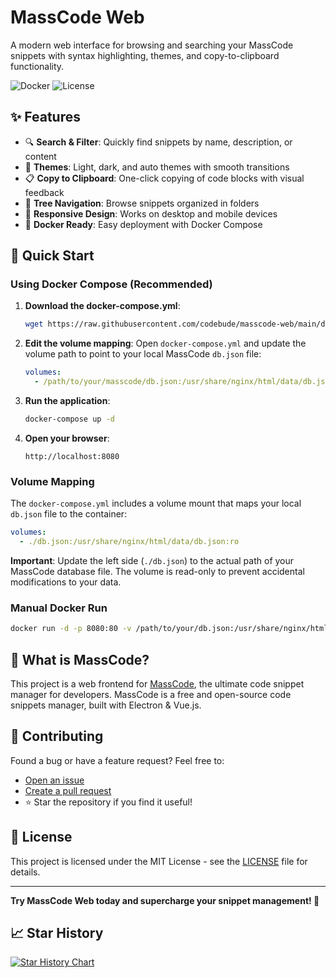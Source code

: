 # MassCode Web

A modern web interface for browsing and searching your MassCode snippets with syntax highlighting, themes, and copy-to-clipboard functionality.

![Docker](https://img.shields.io/badge/Docker-Ready-green?style=flat-square&logo=docker)
![License](https://img.shields.io/badge/License-MIT-yellow?style=flat-square)

## ✨ Features

- 🔍 **Search & Filter**: Quickly find snippets by name, description, or content
- 🎨 **Themes**: Light, dark, and auto themes with smooth transitions
- 📋 **Copy to Clipboard**: One-click copying of code blocks with visual feedback
- 🌳 **Tree Navigation**: Browse snippets organized in folders
- 📱 **Responsive Design**: Works on desktop and mobile devices
- 🐳 **Docker Ready**: Easy deployment with Docker Compose

## 🚀 Quick Start

### Using Docker Compose (Recommended)

1. **Download the docker-compose.yml**:
   ```bash
   wget https://raw.githubusercontent.com/codebude/masscode-web/main/docker-compose.yml
   ```

2. **Edit the volume mapping**:
   Open `docker-compose.yml` and update the volume path to point to your local MassCode `db.json` file:
   ```yaml
   volumes:
     - /path/to/your/masscode/db.json:/usr/share/nginx/html/data/db.json:ro
   ```

3. **Run the application**:
   ```bash
   docker-compose up -d
   ```

4. **Open your browser**:
   ```
   http://localhost:8080
   ```

### Volume Mapping

The `docker-compose.yml` includes a volume mount that maps your local `db.json` file to the container:

```yaml
volumes:
  - ./db.json:/usr/share/nginx/html/data/db.json:ro
```

**Important**: Update the left side (`./db.json`) to the actual path of your MassCode database file. The volume is read-only to prevent accidental modifications to your data.

### Manual Docker Run

```bash
docker run -d -p 8080:80 -v /path/to/your/db.json:/usr/share/nginx/html/data/db.json:ro ghcr.io/codebude/masscode-web:latest
```

## 🎯 What is MassCode?

This project is a web frontend for [MassCode](https://masscode.io/), the ultimate code snippet manager for developers. MassCode is a free and open-source code snippets manager, built with Electron & Vue.js.

## 🤝 Contributing

Found a bug or have a feature request? Feel free to:
- [Open an issue](https://github.com/codebude/masscode-web/issues)
- [Create a pull request](https://github.com/codebude/masscode-web/pulls)
- ⭐ Star the repository if you find it useful!

## 📄 License

This project is licensed under the MIT License - see the [LICENSE](LICENSE) file for details.

---

**Try MassCode Web today and supercharge your snippet management! 🚀**

## 📈 Star History

[![Star History Chart](https://api.star-history.com/svg?repos=codebude/masscode-web&type=Date)](https://www.star-history.com/#codebude/masscode-web&Date)
